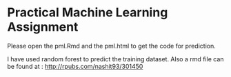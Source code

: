 # Practical Machine Learning Assignment

Please open the pml.Rmd  and the pml.html to get the code for prediction.

I have used random forest to predict the training dataset. 
Also a rmd file can be found at : http://rpubs.com/nashit93/301450
